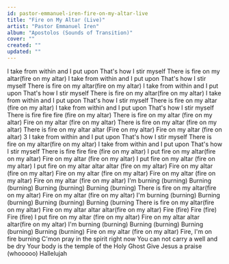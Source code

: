 ```yaml
---
id: pastor-emmanuel-iren-fire-on-my-altar-live
title: "Fire on My Altar (Live)"
artist: "Pastor Emmanuel Iren"
album: "Apostolos (Sounds of Transition)"
cover: ""
created: ""
updated: ""
---
```


I take from within and I put upon
That's how I stir myself
There is fire on my altar(fire on my altar)
I take from within and I put upon
That's how I stir myself
There is fire on my altar(fire on my altar)
I take from within and I put upon
That's how I stir myself
There is fire on my altar(fire on my altar)
I take from within and I put upon
That's how I stir myself
There is fire on my altar (fire on my altar)
I take from within and I put upon
That's how I stir myself
There is fire fire fire (fire on my altar)
There is fire on my altar (fire on my altar)
Fire on my altar (fire on my altar)
There is fire on my altar (fire on my altar)
There is fire on my altar altar (Fire on my altar)
Fire on my altar (fire on altar) 3
I take from within and I put upon
That's how I stir myself
There is fire on my altar(fire on my altar)
I take from within and I put upon
That's how I stir myself
There is fire fire fire (fire on my altar)
I put fire on my altar(fire on my altar)
Fire on my altar (fire on my altar)
I put fire on my altar (fire on my altar)
I put fire on my altar altar altar (fire on my altar)
Fire on my altar (fire on my altar)
Fire on my altar (fire on my altar)
Fire on my altar (fire on my altar)
Fire on my altar (fire on my altar)
I'm burning (burning)
Burning (burning)
Burning (burning)
Burning (burning)
There is fire on my altar(fire on my altar)
Fire on my altar (fire on my altar)
I'm burning (burning)
Burning (burning)
Burning (burning)
Burning (burning
There is fire on my altar(fire on my altar)
Fire on my altar altar altar(fire on my altar)
Fire (fire)
Fire (fire)
Fire (fire)
I put fire on my altar (fire on my altar)
Fire on my altar altar altar(fire on my altar)
I'm burning (burning)
Burning (burning)
Burning (burning)
Burning (burning)
Fire on my altar (fire on my altar)
Fire, I'm on fire burning
C'mon pray in the spirit right now
You can not carry a well and be dry
Your body is the temple of the Holy Ghost
Give Jesus a praise (whooooo)
Hallelujah